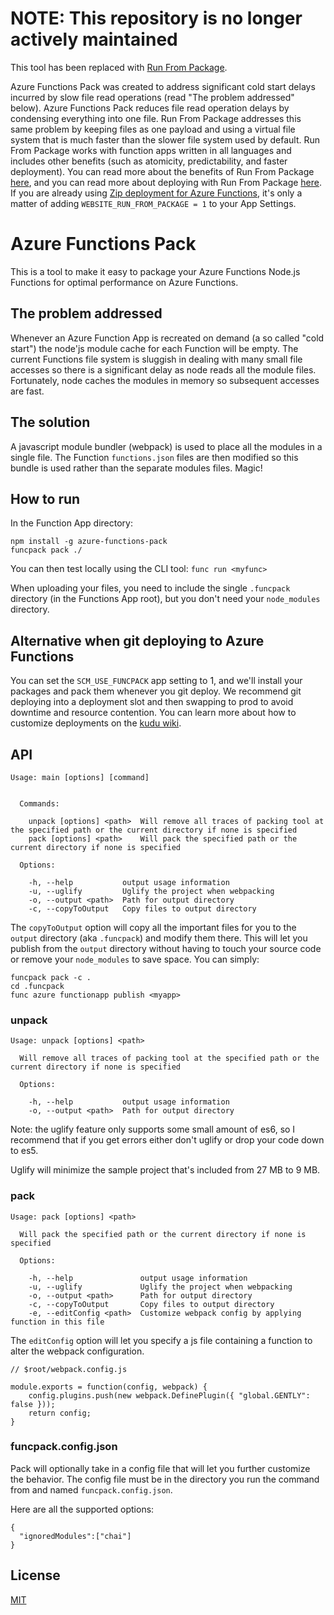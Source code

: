 # NOTE: This repository is no longer actively maintained
This tool has been replaced with [Run From Package](https://docs.microsoft.com/en-us/azure/azure-functions/run-functions-from-deployment-package).

Azure Functions Pack was created to address significant cold start delays incurred by slow file read operations (read "The problem addressed" below). Azure Functions Pack reduces file read operation delays by condensing everything into one file. Run From Package addresses this same problem by keeping files as one payload and using a virtual file system that is much faster than the slower file system used by default. Run From Package works with function apps written in all languages and includes other benefits (such as atomicity, predictability, and faster deployment). You can read more about the benefits of Run From Package [here](https://github.com/Azure/app-service-announcements/issues/84), and you can read more about deploying with Run From Package [here](https://docs.microsoft.com/azure/azure-functions/run-functions-from-deployment-package). If you are already using [Zip deployment for Azure Functions](https://docs.microsoft.com/azure/azure-functions/deployment-zip-push), it's only a matter of adding `WEBSITE_RUN_FROM_PACKAGE = 1` to your App Settings.

# Azure Functions Pack

This is a tool to make it easy to package your Azure Functions Node.js Functions for optimal performance on Azure Functions.

## The problem addressed

Whenever an Azure Function App is recreated on demand (a so called "cold start") the node'js module cache for each Function will be empty. The current Functions file system is sluggish in dealing with many small file accesses so there is a significant delay as node reads all the module files. Fortunately, node caches the modules in memory so subsequent accesses are fast.

## The solution

A javascript module bundler (webpack) is used to place all the modules in a single file. The Function `functions.json` files are then modified so this bundle is used rather than the separate modules files. Magic!

## How to run

In the Function App directory:

```
npm install -g azure-functions-pack
funcpack pack ./
```

You can then test locally using the CLI tool: `func run <myfunc>`

When uploading your files, you need to include the single `.funcpack` directory (in the Functions App root), but you don't need your `node_modules` directory.

## Alternative when git deploying to Azure Functions

You can set the `SCM_USE_FUNCPACK` app setting to 1, and we'll install your packages and pack them whenever you git deploy. We recommend git deploying into a deployment slot and then swapping to prod to avoid downtime and resource contention. You can learn more about how to customize deployments on the [kudu wiki](https://github.com/projectkudu/kudu/wiki/Configurable-settings#automatically-run-funcpack-on-function-app-git-deployments).

## API

```
Usage: main [options] [command]


  Commands:

    unpack [options] <path>  Will remove all traces of packing tool at the specified path or the current directory if none is specified
    pack [options] <path>    Will pack the specified path or the current directory if none is specified

  Options:

    -h, --help           output usage information
    -u, --uglify         Uglify the project when webpacking
    -o, --output <path>  Path for output directory
    -c, --copyToOutput   Copy files to output directory
```

The `copyToOutput` option will copy all the important files for you to the `output` directory (aka `.funcpack`) and modify them there. This will let you publish from the `output` directory without having to touch your source code or remove your `node_modules` to save space. You can simply:

```
funcpack pack -c .
cd .funcpack
func azure functionapp publish <myapp>
``` 

### unpack

```
Usage: unpack [options] <path>

  Will remove all traces of packing tool at the specified path or the current directory if none is specified

  Options:

    -h, --help           output usage information
    -o, --output <path>  Path for output directory
```

Note: the uglify feature only supports some small amount of es6, so I recommend that if you get errors either don't uglify or drop your code down to es5. 

Uglify will minimize the sample project that's included from 27 MB to 9 MB.

### pack

```
Usage: pack [options] <path>

  Will pack the specified path or the current directory if none is specified

  Options:

    -h, --help               output usage information
    -u, --uglify             Uglify the project when webpacking
    -o, --output <path>      Path for output directory
    -c, --copyToOutput       Copy files to output directory
    -e, --editConfig <path>  Customize webpack config by applying function in this file
```

The `editConfig` option will let you specify a js file containing a function to alter the webpack configuration.

```
// $root/webpack.config.js

module.exports = function(config, webpack) {
    config.plugins.push(new webpack.DefinePlugin({ "global.GENTLY": false }));
    return config;
}
```

### funcpack.config.json

Pack will optionally take in a config file that will let you further customize the behavior. The config file must be in the directory you run the command from and named `funcpack.config.json`.

Here are all the supported options:

```
{
  "ignoredModules":["chai"]
}
```

## License

[MIT](LICENSE)
